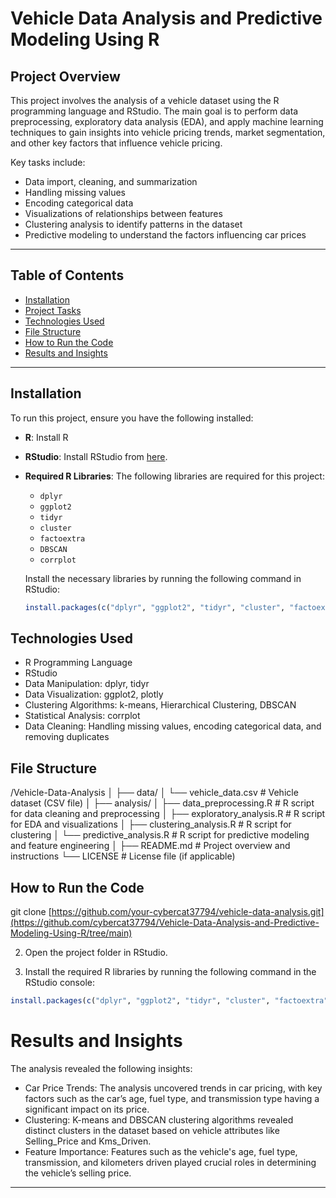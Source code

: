 # Vehicle Data Analysis and Predictive Modeling Using R

## Project Overview
This project involves the analysis of a vehicle dataset using the R programming language and RStudio. The main goal is to perform data preprocessing, exploratory data analysis (EDA), and apply machine learning techniques to gain insights into vehicle pricing trends, market segmentation, and other key factors that influence vehicle pricing.

Key tasks include:
- Data import, cleaning, and summarization
- Handling missing values
- Encoding categorical data
- Visualizations of relationships between features
- Clustering analysis to identify patterns in the dataset
- Predictive modeling to understand the factors influencing car prices

---

## Table of Contents
- [Installation](#installation)
- [Project Tasks](#project-tasks)
- [Technologies Used](#technologies-used)
- [File Structure](#file-structure)
- [How to Run the Code](#how-to-run-the-code)
- [Results and Insights](#results-and-insights)

---

## Installation

To run this project, ensure you have the following installed:

- **R**: Install R
- **RStudio**: Install RStudio from [here](https://www.rstudio.com/products/rstudio/download/).
- **Required R Libraries**: The following libraries are required for this project:
  - `dplyr`
  - `ggplot2`
  - `tidyr`
  - `cluster`
  - `factoextra`
  - `DBSCAN`
  - `corrplot`
  
  Install the necessary libraries by running the following command in RStudio:
  ```r
  install.packages(c("dplyr", "ggplot2", "tidyr", "cluster", "factoextra", "DBSCAN", "corrplot"))

## Technologies Used
- R Programming Language
- RStudio
- Data Manipulation: dplyr, tidyr
- Data Visualization: ggplot2, plotly
- Clustering Algorithms: k-means, Hierarchical Clustering, DBSCAN
- Statistical Analysis: corrplot
- Data Cleaning: Handling missing values, encoding categorical data, and removing duplicates


## File Structure
/Vehicle-Data-Analysis
│
├── data/
│   └── vehicle_data.csv           # Vehicle dataset (CSV file)
│
├── analysis/
│   ├── data_preprocessing.R       # R script for data cleaning and preprocessing
│   ├── exploratory_analysis.R     # R script for EDA and visualizations
│   ├── clustering_analysis.R      # R script for clustering
│   └── predictive_analysis.R      # R script for predictive modeling and feature engineering
│
├── README.md                      # Project overview and instructions
└── LICENSE                        # License file (if applicable)


## How to Run the Code
git clone [https://github.com/your-cybercat37794/vehicle-data-analysis.git](https://github.com/cybercat37794/Vehicle-Data-Analysis-and-Predictive-Modeling-Using-R/tree/main)

2. Open the project folder in RStudio.

3. Install the required R libraries by running the following command in the RStudio console:
```r
install.packages(c("dplyr", "ggplot2", "tidyr", "cluster", "factoextra", "DBSCAN", "corrplot"))
```

# Results and Insights
The analysis revealed the following insights:

- Car Price Trends: The analysis uncovered trends in car pricing, with key factors such as the car’s age, fuel type, and transmission type having a significant impact on its price.
- Clustering: K-means and DBSCAN clustering algorithms revealed distinct clusters in the dataset based on vehicle attributes like Selling_Price and Kms_Driven.
- Feature Importance: Features such as the vehicle's age, fuel type, transmission, and kilometers driven played crucial roles in determining the vehicle’s selling price.

---




